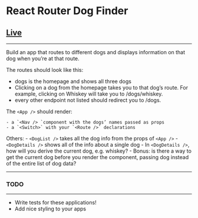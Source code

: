 # **React Router Dog Finder**

## [Live](https://blinter.github.io/React-Router-DogFinder)

---

Build an app that routes to different dogs and displays information on that dog when you’re at that route.

The routes should look like this:

- dogs is the homepage and shows all three dogs
- Clicking on a dog from the homepage takes you to that dog’s route. For example, clicking on Whiskey will take you to /dogs/whiskey.
- every other endpoint not listed should redirect you to /dogs.

The `<App />` should render:

    - a `<Nav /> `component with the dogs’ names passed as props
    - a `<Switch>` with your `<Route />` declarations

Others:
    - `<DogList />` takes all the dog info from the props of `<App />`
    - `<DogDetails />` shows all of the info about a single dog
    - In `<DogDetails />`, how will you derive the current dog, e.g. whiskey?
    - Bonus: is there a way to get the current dog before you render the component, passing dog instead of the entire list of dog data?

---

### TODO

---

- Write tests for these applications!
- Add nice styling to your apps
